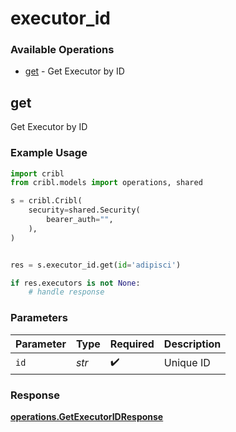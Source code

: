 # executor_id

### Available Operations

* [get](#get) - Get Executor by ID

## get

Get Executor by ID

### Example Usage

```python
import cribl
from cribl.models import operations, shared

s = cribl.Cribl(
    security=shared.Security(
        bearer_auth="",
    ),
)


res = s.executor_id.get(id='adipisci')

if res.executors is not None:
    # handle response
```

### Parameters

| Parameter          | Type               | Required           | Description        |
| ------------------ | ------------------ | ------------------ | ------------------ |
| `id`               | *str*              | :heavy_check_mark: | Unique ID          |


### Response

**[operations.GetExecutorIDResponse](../../models/operations/getexecutoridresponse.md)**

